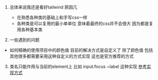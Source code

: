 <!-- https://www.tailwindcss.cn/docs/padding -->
1. 总体来说我还是看好tailwind 原因几
   - 在熟悉各种类的基础上和手写css一样
   - 各种类是可以复用的最小单单位  意味着最终的css并不会很大 因为都是复用各种基本类
  
2. 一些遇到的问题
  - 如何精确的使用项目中的颜色值
   目前的解决方式是自定义了 除了颜色值 包括其他很多都需要采用这种自定义的方式实现 这也是官方推荐的方式

3. 类名只能作用与当前的element上
    比如 input:focus  ~label 这种实现
  [参考实现方式](https://notiz.dev/blog/floating-form-field-with-tailwindcss)
